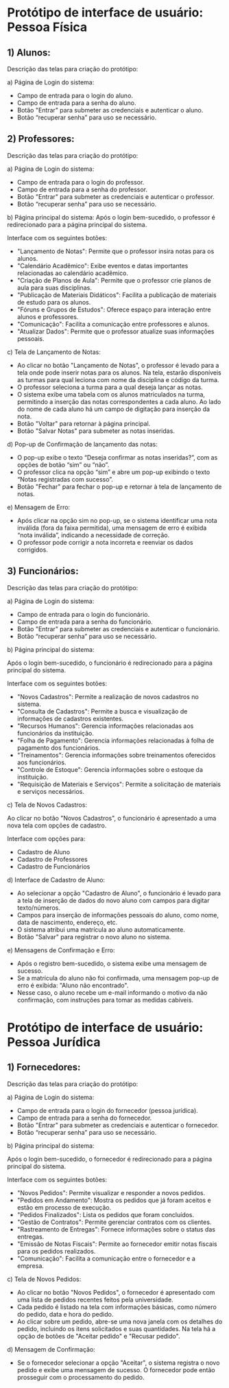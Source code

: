 # Protótipo de interface de usuário: Pessoa Física
## 1) Alunos:
Descrição das telas para criação do protótipo:

a) Página de Login do sistema:
- Campo de entrada para o login do aluno.
- Campo de entrada para a senha do aluno.
- Botão "Entrar" para submeter as credenciais e autenticar o aluno.
- Botão “recuperar senha” para uso se necessário. 

## 2) Professores:
Descrição das telas para criação do protótipo:

a) Página de Login do sistema:
- Campo de entrada para o login do professor.
- Campo de entrada para a senha do professor.
- Botão "Entrar" para submeter as credenciais e autenticar o professor.
- Botão “recuperar senha” para uso se necessário. 

b) Página principal do sistema:
Após o login bem-sucedido, o professor é redirecionado para a página principal do sistema.

Interface com os seguintes botões:

- "Lançamento de Notas": Permite que o professor insira notas para os alunos.
- "Calendário Acadêmico": Exibe eventos e datas importantes relacionadas ao calendário acadêmico.
- "Criação de Planos de Aula": Permite que o professor crie planos de aula para suas disciplinas.
- "Publicação de Materiais Didáticos": Facilita a publicação de materiais de estudo para os alunos.
- "Fóruns e Grupos de Estudos": Oferece espaço para interação entre alunos e professores.
- "Comunicação": Facilita a comunicação entre professores e alunos.
- "Atualizar Dados": Permite que o professor atualize suas informações pessoais.

c) Tela de Lançamento de Notas:
- Ao clicar no botão "Lançamento de Notas", o professor é levado para a tela onde pode inserir notas para os alunos. Na tela, estarão disponíveis as turmas para qual leciona com nome da disciplina e código da turma.
- O professor seleciona a turma para a qual deseja lançar as notas.
- O sistema exibe uma tabela com os alunos matriculados na turma, permitindo a inserção das notas correspondentes a cada aluno. Ao lado do nome de cada aluno há um campo de digitação para inserção da nota. 
- Botão "Voltar" para retornar à página principal.
- Botão "Salvar Notas" para submeter as notas inseridas.

d) Pop-up de Confirmação de lançamento das notas:
- O pop-up exibe o texto “Deseja confirmar as notas inseridas?”, com as opções de botão “sim” ou “não”.
- O professor clica na opção “sim” e abre um pop-up exibindo o texto “Notas registradas com sucesso”.
- Botão "Fechar" para fechar o pop-up e retornar à tela de lançamento de notas.

e) Mensagem de Erro:
- Após clicar na opção sim no pop-up, se o sistema identificar uma nota inválida (fora da faixa permitida), uma mensagem de erro é exibida “nota inválida”, indicando a necessidade de correção.
- O professor pode corrigir a nota incorreta e reenviar os dados corrigidos.

## 3) Funcionários:
Descrição das telas para criação do protótipo:

a) Página de Login do sistema:

- Campo de entrada para o login do funcionário.
- Campo de entrada para a senha do funcionário.
- Botão "Entrar" para submeter as credenciais e autenticar o funcionário.
- Botão “recuperar senha” para uso se necessário. 

b) Página principal do sistema:

Após o login bem-sucedido, o funcionário é redirecionado para a página principal do sistema.

Interface com os seguintes botões:
- "Novos Cadastros": Permite a realização de novos cadastros no sistema.
- "Consulta de Cadastros": Permite a busca e visualização de informações de cadastros existentes.
- "Recursos Humanos": Gerencia informações relacionadas aos funcionários da instituição.
- "Folha de Pagamento": Gerencia informações relacionadas à folha de pagamento dos funcionários.
- "Treinamentos": Gerencia informações sobre treinamentos oferecidos aos funcionários.
- "Controle de Estoque": Gerencia informações sobre o estoque da instituição.
- "Requisição de Materiais e Serviços": Permite a solicitação de materiais e serviços necessários.

c) Tela de Novos Cadastros:

Ao clicar no botão "Novos Cadastros", o funcionário é apresentado a uma nova tela com opções de cadastro.

Interface com opções para:
- Cadastro de Aluno
- Cadastro de Professores
- Cadastro de Funcionários

d) Interface de Cadastro de Aluno:
- Ao selecionar a opção "Cadastro de Aluno", o funcionário é levado para a tela de inserção de dados do novo aluno com campos para digitar texto/números.
- Campos para inserção de informações pessoais do aluno, como nome, data de nascimento, endereço, etc.
- O sistema atribui uma matrícula ao aluno automaticamente.
- Botão "Salvar" para registrar o novo aluno no sistema.

e) Mensagens de Confirmação e Erro:
- Após o registro bem-sucedido, o sistema exibe uma mensagem de sucesso.
- Se a matrícula do aluno não foi confirmada, uma mensagem pop-up de erro é exibida: "Aluno não encontrado".
- Nesse caso, o aluno recebe um e-mail informando o motivo da não confirmação, com instruções para tomar as medidas cabíveis.

# Protótipo de interface de usuário: Pessoa Jurídica
## 1) Fornecedores:
Descrição das telas para criação do protótipo:

a) Página de Login do sistema:
- Campo de entrada para o login do fornecedor (pessoa jurídica).
- Campo de entrada para a senha do fornecedor.
- Botão "Entrar" para submeter as credenciais e autenticar o fornecedor.
- Botão “recuperar senha” para uso se necessário. 

b) Página principal do sistema:

Após o login bem-sucedido, o fornecedor é redirecionado para a página principal do sistema.

Interface com os seguintes botões:
- "Novos Pedidos": Permite visualizar e responder a novos pedidos.
- "Pedidos em Andamento": Mostra os pedidos que já foram aceitos e estão em processo de execução.
- "Pedidos Finalizados": Lista os pedidos que foram concluídos.
- "Gestão de Contratos": Permite gerenciar contratos com os clientes.
- "Rastreamento de Entregas": Fornece informações sobre o status das entregas.
- "Emissão de Notas Fiscais": Permite ao fornecedor emitir notas fiscais para os pedidos realizados.
- "Comunicação": Facilita a comunicação entre o fornecedor e a empresa.

c) Tela de Novos Pedidos:
- Ao clicar no botão "Novos Pedidos", o fornecedor é apresentado com uma lista de pedidos recentes feitos pela universidade.
- Cada pedido é listado na tela com informações básicas, como número do pedido, data e hora do pedido.
- Ao clicar sobre um pedido, abre-se uma nova janela com os detalhes do pedido, incluindo os itens solicitados e suas quantidades. Na tela há a opção de botões de "Aceitar pedido" e "Recusar pedido".

d) Mensagem de Confirmação:
- Se o fornecedor selecionar a opção "Aceitar", o sistema registra o novo pedido e exibe uma mensagem de sucesso. O fornecedor pode então prosseguir com o processamento do pedido.

